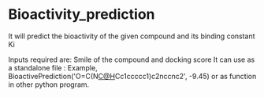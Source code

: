 # Bioactivity_prediction
It will predict the bioactivity of the given compound and its binding constant Ki

Inputs required are: Smile of the compound and docking score
It can use as a standalone file : Example, BioactivePrediction('O=C(N[C@H](C(=O)N[C@H](B(O)O)CC(C)C)Cc1ccccc1)c2nccnc2', -9.45)
or as function in other python program. 
